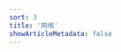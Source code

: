 ```yaml
---
sort: 3
title: '网络'
showArticleMetadata: false
---
```


<ClientOnly><Redirect route="/delicacy"/></ClientOnly>
